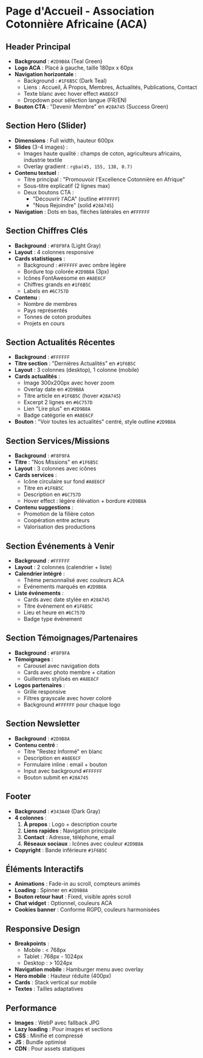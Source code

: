 # Page d'Accueil - Association Cotonnière Africaine (ACA)

## Header Principal
- **Background** : `#2D9B8A` (Teal Green)
- **Logo ACA** : Placé à gauche, taille 180px x 60px
- **Navigation horizontale** :
  - Background : `#1F6B5C` (Dark Teal)
  - Liens : Accueil, À Propos, Membres, Actualités, Publications, Contact
  - Texte blanc avec hover effect `#A8E6CF`
  - Dropdown pour sélection langue (FR/EN)
- **Bouton CTA** : "Devenir Membre" en `#28A745` (Success Green)

## Section Hero (Slider)
- **Dimensions** : Full width, hauteur 600px
- **Slides** (3-4 images) :
  - Images haute qualité : champs de coton, agriculteurs africains, industrie textile
  - Overlay gradient : `rgba(45, 155, 138, 0.7)`
- **Contenu textuel** :
  - Titre principal : "Promouvoir l'Excellence Cotonnière en Afrique"
  - Sous-titre explicatif (2 lignes max)
  - Deux boutons CTA :
    - "Découvrir l'ACA" (outline `#FFFFFF`)
    - "Nous Rejoindre" (solid `#28A745`)
- **Navigation** : Dots en bas, flèches latérales en `#FFFFFF`

## Section Chiffres Clés
- **Background** : `#F8F9FA` (Light Gray)
- **Layout** : 4 colonnes responsive
- **Cards statistiques** :
  - Background : `#FFFFFF` avec ombre légère
  - Bordure top colorée `#2D9B8A` (3px)
  - Icônes FontAwesome en `#A8E6CF`
  - Chiffres grands en `#1F6B5C`
  - Labels en `#6C757D`
- **Contenu** :
  - Nombre de membres
  - Pays représentés
  - Tonnes de coton produites
  - Projets en cours

## Section Actualités Récentes
- **Background** : `#FFFFFF`
- **Titre section** : "Dernières Actualités" en `#1F6B5C`
- **Layout** : 3 colonnes (desktop), 1 colonne (mobile)
- **Cards actualités** :
  - Image 300x200px avec hover zoom
  - Overlay date en `#2D9B8A`
  - Titre article en `#1F6B5C` (hover `#28A745`)
  - Excerpt 2 lignes en `#6C757D`
  - Lien "Lire plus" en `#2D9B8A`
  - Badge catégorie en `#A8E6CF`
- **Bouton** : "Voir toutes les actualités" centré, style outline `#2D9B8A`

## Section Services/Missions
- **Background** : `#F8F9FA`
- **Titre** : "Nos Missions" en `#1F6B5C`
- **Layout** : 3 colonnes avec icônes
- **Cards services** :
  - Icône circulaire sur fond `#A8E6CF`
  - Titre en `#1F6B5C`
  - Description en `#6C757D`
  - Hover effect : légère élévation + bordure `#2D9B8A`
- **Contenu suggestions** :
  - Promotion de la filière coton
  - Coopération entre acteurs
  - Valorisation des productions

## Section Événements à Venir
- **Background** : `#FFFFFF`
- **Layout** : 2 colonnes (calendrier + liste)
- **Calendrier intégré** :
  - Thème personnalisé avec couleurs ACA
  - Événements marqués en `#2D9B8A`
- **Liste événements** :
  - Cards avec date stylée en `#28A745`
  - Titre événement en `#1F6B5C`
  - Lieu et heure en `#6C757D`
  - Badge type événement

## Section Témoignages/Partenaires
- **Background** : `#F8F9FA`
- **Témoignages** :
  - Carousel avec navigation dots
  - Cards avec photo membre + citation
  - Guillemets stylisés en `#A8E6CF`
- **Logos partenaires** :
  - Grille responsive
  - Filtres grayscale avec hover coloré
  - Background `#FFFFFF` pour chaque logo

## Section Newsletter
- **Background** : `#2D9B8A`
- **Contenu centré** :
  - Titre "Restez Informé" en blanc
  - Description en `#A8E6CF`
  - Formulaire inline : email + bouton
  - Input avec background `#FFFFFF`
  - Bouton submit en `#28A745`

## Footer
- **Background** : `#343A40` (Dark Gray)
- **4 colonnes** :
  1. **À propos** : Logo + description courte
  2. **Liens rapides** : Navigation principale
  3. **Contact** : Adresse, téléphone, email
  4. **Réseaux sociaux** : Icônes avec couleur `#2D9B8A`
- **Copyright** : Bande inférieure `#1F6B5C`

## Éléments Interactifs
- **Animations** : Fade-in au scroll, compteurs animés
- **Loading** : Spinner en `#2D9B8A`
- **Bouton retour haut** : Fixed, visible après scroll
- **Chat widget** : Optionnel, couleurs ACA
- **Cookies banner** : Conforme RGPD, couleurs harmonisées

## Responsive Design
- **Breakpoints** :
  - Mobile : < 768px
  - Tablet : 768px - 1024px  
  - Desktop : > 1024px
- **Navigation mobile** : Hamburger menu avec overlay
- **Hero mobile** : Hauteur réduite (400px)
- **Cards** : Stack vertical sur mobile
- **Textes** : Tailles adaptatives

## Performance
- **Images** : WebP avec fallback JPG
- **Lazy loading** : Pour images et sections
- **CSS** : Minifié et compressé
- **JS** : Bundle optimisé
- **CDN** : Pour assets statiques
